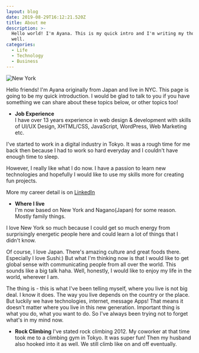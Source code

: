 ```yaml
---
layout: blog
date: 2019-08-29T16:12:21.520Z
title: About me
description: >-
  Hello world! I'm Ayana. This is my quick intro and I'm writing my thoughts as
  well.
categories:
  - Life
  - Technology
  - Business
---
```

![New York](/uploads/img_newyork.jpg)

Hello friends! I'm Ayana originally from Japan and live in NYC. This page is going to be my quick introduction. I would be glad to talk to you if you have something we can share about these topics below, or other topics too!

* **Job Experience**<br>
  I have over 13 years experience in web design & development with skills of UI/UX Design, XHTML/CSS, JavaScript, WordPress, Web Marketing etc.

I've started to work in a digital industry in Tokyo. It was a rough time for me back then because I had to work so hard everyday and I couldn't have enough time to sleep. 

However, I really like what I do now. I have a passion to learn new technologies and hopefully I would like to use my skills more for creating fun projects.

More my career detail is on <a href="https://www.linkedin.com/in/ayana-osawa-22b623b" target="_blank" rel="noopener noreferrer">LinkedIn</a>

<!--* **What I want to do**<br>

1. I would like to establish the life between Japan and New York. Especially, I have an interesting old house in Japan and it's going to be great if I could connect 

2. I would like to 

After all, the important thing for me is enjoying the life with close friends and people and hopefully make them happy, I would say. \

I would like to support local businesses, services related to food, communities for people using my experiences and technologies.-->

* **Where I live**<br>
  I'm now based on New York and Nagano(Japan) for some reason. Mostly family things.

I love New York so much because I could get so much energy from surprisingly energetic people here and could learn a lot of things that I didn't know.

Of course, I love Japan. There's amazing culture and great foods there. Especially I love Sushi:)
But what I'm thinking now is that I would like to get global sense with communicating people from all over the world. This sounds like a big talk haha. Well, honestly, I would like to enjoy my life in the world, wherever I am.

The thing is - this is what I've been telling myself, where you live is not big deal. I know it does. The way you live depends on the country or the place. But luckily we have technologies, internet, message Apps! That means it doesn't matter where you live in this new generation. Important thing is what you do, what you want to do. So I've always been trying not to forget what's in my mind now.

* **Rock Climbing**
  I've stated rock climbing 2012. My coworker at that time took me to a climbing gym in Tokyo. It was super fun! Then my husband also hooked into it as well. We still climb like on and off eventually.
